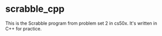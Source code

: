 # scrabble_cpp
This is the Scrabble program from problem set 2 in cs50x. It's written in C++ for practice.
